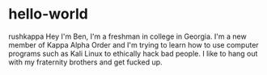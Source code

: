 # hello-world
rushkappa
Hey I'm Ben, I'm a freshman in college in Georgia. I'm a new member of Kappa Alpha Order and I'm trying to learn how to use computer programs such as Kali Linux to ethically hack bad people. I like to hang out with my fraternity brothers and get fucked up.  

